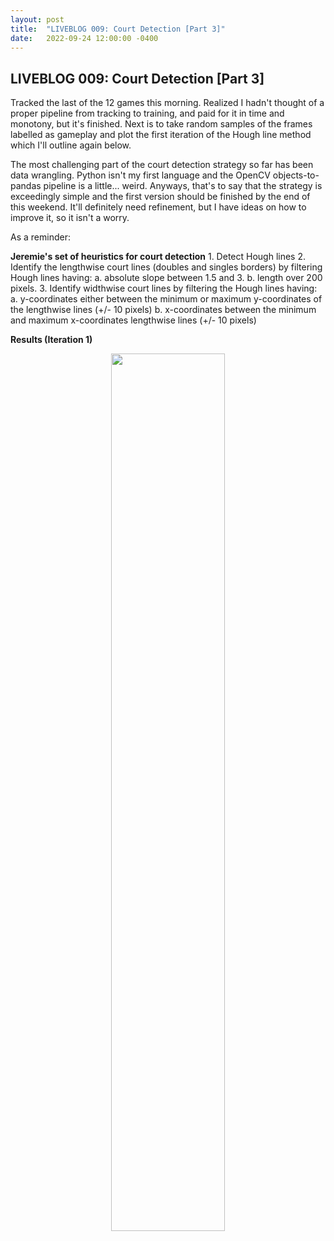 ```yaml
---
layout: post
title:  "LIVEBLOG 009: Court Detection [Part 3]"
date:   2022-09-24 12:00:00 -0400
---
```

<h2>LIVEBLOG 009: Court Detection [Part 3]</h2>
<p>
Tracked the last of the 12 games this morning. Realized I hadn't thought of a proper pipeline from tracking to training, and paid for it in time and monotony, but it's finished. Next is to take random samples of the frames labelled as gameplay and plot the first iteration of the Hough line method which I'll outline again below.
</p>
<p>
The most challenging part of the court detection strategy so far has been data wrangling. Python isn't my first language and the OpenCV objects-to-pandas pipeline is a little... weird. Anyways, that's to say that the strategy is exceedingly simple and the first version should be finished by the end of this weekend. It'll definitely need refinement, but I have ideas on how to improve it, so it isn't a worry. 
</p>
<p>
As a reminder:
</p>
<p>
<b>Jeremie's set of heuristics for court detection</b>
1. Detect Hough lines 
2. Identify the lengthwise court lines (doubles and singles borders) by filtering Hough lines having:
    a. absolute slope between 1.5 and 3.
    b. length over 200 pixels.
3. Identify widthwise court lines by filtering the Hough lines having:
    a. y-coordinates either between the minimum or maximum y-coordinates of the lengthwise lines (+/- 10 pixels)
    b. x-coordinates between the minimum and maximum x-coordinates lengthwise lines (+/- 10 pixels)
</p>
<p>
<b>Results (Iteration 1)</b>
<p>
<div style="text-align: center"> 
<img src="https://spazznolo.github.io/figs/hough-line-ex-2.jpg" width="60%" length="150"/>
</div>
</p>